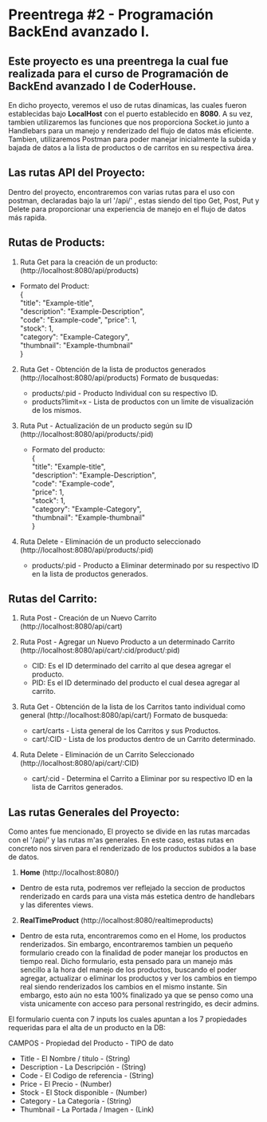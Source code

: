 # Preentrega #2 - Programación BackEnd avanzado I.

## Este proyecto es una preentrega la cual fue realizada para el curso de Programación de BackEnd avanzado I de CoderHouse.
En dicho proyecto, veremos el uso de rutas dinamicas, las cuales fueron establecidas bajo **LocalHost** con el puerto establecido en **8080**. A su vez, tambien utilizaremos las funciones que nos proporciona Socket.io junto a Handlebars para un manejo y renderizado del flujo de datos más eficiente.
Tambien, utilizaremos Postman para poder manejar inicialmente la subida y bajada de datos a la lista de productos o de carritos en su respectiva área.

## Las rutas API del Proyecto:
Dentro del proyecto, encontraremos con varias rutas para el uso con postman, declaradas bajo la url '/api/' , estas siendo del tipo Get, Post, Put y Delete para proporcionar una experiencia de manejo en el flujo de datos más rapida.


## **Rutas de Products**:

1. Ruta Get para la creación de un producto: (http://localhost:8080/api/products)
  - Formato del Product:                                                                                                                                                                 
    {                                                                                                                                                                               
    "title": "Example-title",                                                                                                                                                              
    "description": "Example-Description",                                                                                                                                                        
    "code": "Example-code",
    "price": 1,                                                                                                                                                        
    "stock": 1,                                                                                                                                                                 
    "category": "Example-Category",                                                                                                                                                                 
    "thumbnail": "Example-thumbnail"                                                                                                                                                                 
    }
  
2. Ruta Get - Obtención de la lista de productos generados (http://localhost:8080/api/products)
   Formato de busquedas:
     - products/:pid - Producto Individual con su respectivo ID.
     - products?limit=x - Lista de productos con un limite de visualización de los mismos.

3. Ruta Put - Actualización de un producto según su ID (http://localhost:8080/api/products/:pid)
   - Formato del producto:                                                                                                                                                        
    {                                                                                                                                                                               
    "title": "Example-title",                                                                                                                                                              
    "description": "Example-Description",                                                                                                                                                                 
    "code": "Example-code",                                                                                                                                                        
    "price": 1,                                                                                                                                                        
    "stock": 1,                                                                                                                                                                 
    "category": "Example-Category",                                                                                                                                                       
    "thumbnail": "Example-thumbnail"                                                                                                                                                                 
    }

4. Ruta Delete -  Eliminación de un producto seleccionado (http://localhost:8080/api/products/:pid)
   - products/:pid - Producto a Eliminar determinado por su respectivo ID en la lista de productos generados.


## **Rutas del Carrito**:

1. Ruta Post - Creación de un Nuevo Carrito (http://localhost:8080/api/cart)

2. Ruta Post - Agregar un Nuevo Producto a un determinado Carrito (http://localhost:8080/api/cart/:cid/product/:pid)
   - CID: Es el ID determinado del carrito al que desea agregar el producto.
   - PID: Es el ID determinado del producto el cual desea agregar al carrito.

3. Ruta Get - Obtención de la lista de los Carritos tanto individual como general (http://localhost:8080/api/cart/)
   Formato de busqueda:
   - cart/carts - Lista general de los Carritos y sus Productos.
   - cart/:CID - Lista de los productos dentro de un Carrito determinado.
  
4. Ruta Delete - Eliminación de un Carrito Seleccionado (http://localhost:8080/api/cart/:CID)
   - cart/:cid - Determina el Carrito a Eliminar por su respectivo ID en la lista de Carritos generados.

## Las rutas Generales del Proyecto:
Como antes fue mencionado, El proyecto se divide en las rutas marcadas con el '/api/' y las rutas m'as generales. En este caso, estas rutas en concreto nos sirven para el renderizado de los productos subidos a la base de datos.

1. **Home** (http://localhost:8080/)
- Dentro de esta ruta, podremos ver reflejado la seccion de productos renderizado en cards para una vista más estetica dentro de handlebars y las diferentes views.

2. **RealTimeProduct** (http://localhost:8080/realtimeproducts)
- Dentro de esta ruta, encontraremos como en el Home, los productos renderizados. Sin embargo, encontraremos tambien un pequeño formulario creado con la finalidad de poder manejar los productos en tiempo real.
Dicho formulario, esta pensado para un manejo más sencillo a la hora del manejo de los productos, buscando el poder agregar, actualizar o eliminar los productos y ver los cambios en tiempo real siendo renderizados los cambios en el mismo instante. Sin embargo, esto aún no esta 100% finalizado ya que se penso como una vista unicamente con acceso para personal restringido, es decir admins.

El formulario cuenta con 7 inputs los cuales apuntan a los 7 propiedades requeridas para el alta de un producto en la DB:

  CAMPOS   -   Propiedad del Producto - TIPO de dato
- Title    -     El Nombre / titulo   - (String)
- Description - La Descripción - (String)
- Code - El Codigo de referencia - (String)
- Price - El Precio - (Number)
- Stock - El Stock disponible - (Number)
- Category - La Categoría - (String)
- Thumbnail - La Portada / Imagen - (Link)



